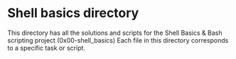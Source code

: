 # Shell basics directory

This directory has all the solutions and scripts for the Shell Basics & Bash scripting project (0x00-shell_basics)
Each file in this directory corresponds to a specific task or script.
